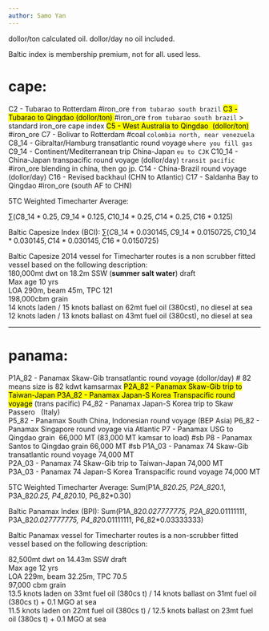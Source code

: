 ```yaml
---
author: Samo Yan
---
```


dollor/ton calculated oil.
dollor/day no oil included.

Baltic index is membership premium, not for all. used less.

# cape:


C2 - Tubarao to Rotterdam  #iron_ore `from tubarao south brazil`
<mark>C3 - Tubarao to Qingdao (dollor/ton) </mark>  #iron_ore `from tubarao south brazil` > standard iron_ore cape index
<mark>C5 - West Australia to Qingdao  (dollor/ton)</mark>  #iron_ore
C7 - Bolivar to Rotterdam  #coal `colombia north, near venezuela`
C8_14 - Gibraltar/Hamburg transatlantic round voyage  `where you fill gas`
C9_14 - Continent/Mediterranean trip China-Japan  `eu to CJK`
C10_14 - China-Japan transpacific round voyage (dollor/day)  `transit pacific` #iron_ore blending in china, then go jp.
C14 - China-Brazil round voyage  (dollor/day)
C16 - Revised backhaul  (CHN to Atlantic)
C17 - Saldanha Bay to Qingdao  #iron_ore (south AF to CHN) 
  
5TC Weighted Timecharter Average: 

$\sum(C8\_14*0.25, C9\_14*0.125, C10\_14*0.25, C14*0.25, C16*0.125$)  

Baltic Capesize Index (BCI): 
$\sum(C8\_14*0.030145, C9\_14*0.0150725, C10\_14*0.030145, C14*0.030145, C16*0.0150725)$

Baltic Capesize 2014 vessel for Timecharter routes is a non scrubber fitted vessel based on the following description:   
180,000mt dwt on 18.2m SSW (**summer salt water**) draft  
Max age 10 yrs  
LOA 290m, beam 45m, TPC 121  
198,000cbm grain  
14 knots laden / 15 knots ballast on 62mt fuel oil (380cst), no diesel at sea  
12 knots laden / 13 knots ballast on 43mt fuel oil (380cst), no diesel at sea


---

# panama:

P1A_82 - Panamax Skaw-Gib transatlantic round voyage  (dollor/day) # 82 means size is 82 kdwt kamsarmax
<mark>P2A_82 - Panamax Skaw-Gib trip to Taiwan-Japan  </mark>
<mark>P3A_82 - Panamax Japan-S Korea Transpacific round voyage</mark> (trans pacific)
P4_82 - Panamax Japan-S Korea trip to Skaw Passero   (Italy)  
P5_82 - Panamax South China, Indonesian round voyage (BEP Asia)
P6_82 - Panamax Singapore round voyage via Atlantic
P7 - Panamax USG to Qingdao grain  66,000 MT (83,000 MT kamsar to load) #sb
P8 - Panamax Santos to Qingdao grain 66,000 MT #sb
P1A_03 - Panamax 74 Skaw-Gib transatlantic round voyage 74,000 MT        
P2A_03 - Panamax 74 Skaw-Gib trip to Taiwan-Japan 74,000 MT     
P3A_03 - Panamax 74 Japan-S Korea Transpacific round voyage 74,000 MT  

5TC Weighted Timecharter Average: Sum(P1A_82*0.25, P2A_82*0.1, P3A_82*0.25, P4_82*0.10, P6_82*0.30) 

Baltic Panamax Index (BPI): Sum(P1A_82*0.027777775, P2A_82*0.01111111, P3A_82*0.027777775, P4_82*0.01111111, P6_82*0.03333333)  

Baltic Panamax vessel for Timecharter routes is a non-scrubber fitted vessel based on the following description:  

  
82,500mt dwt on 14.43m SSW draft  
Max age 12 yrs  
LOA 229m, beam 32.25m, TPC 70.5  
97,000 cbm grain  
13.5 knots laden on 33mt fuel oil (380cs t) / 14 knots ballast on 31mt fuel oil (380cs t) + 0.1 MGO at sea  
11.5 knots laden on 22mt fuel oil (380cs t) / 12.5 knots ballast on 23mt fuel oil (380cs t) + 0.1 MGO at sea